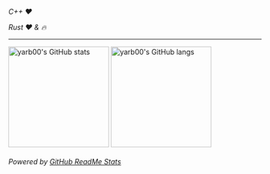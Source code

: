*C++ ❤️*

*Rust ❤️ & 🔥*

---

<img
	height=200
	align="center"
	alt="yarb00's GitHub stats"
	title="yarb00's GitHub stats"
	src="https://yarb00-github-readme-stats.vercel.app/api?username=yarb00&hide=contribs,issues,prs&include_all_commits=true&show_icons=true&hide_border=true&theme=tokyonight"
/>
<img
	height=200
	align="center"
	alt="yarb00's GitHub langs"
	title="yarb00's GitHub langs"
	src="https://yarb00-github-readme-stats.vercel.app/api/top-langs?username=yarb00&langs_count=6&layout=compact&hide_border=true&theme=tokyonight"
/>

###### Powered by [GitHub ReadMe Stats](https://github.com/anuraghazra/github-readme-stats)
